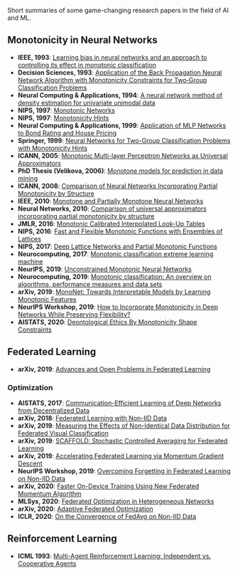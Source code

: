 Short summaries of some game-changing research papers in the field of AI and ML.

## Monotonicity in Neural Networks

- <b>IEEE, 1993</b>: [Learning bias in neural networks and an approach to controlling its effect in monotonic classification](https://ieeexplore.ieee.org/abstract/document/232084)
- <b>Decision Sciences, 1993</b>: [Application of the Back Propagation Neural Network Algorithm with Monotonicity Constraints for Two‐Group Classification Problems](https://onlinelibrary.wiley.com/doi/abs/10.1111/j.1540-5915.1993.tb00462.x)
- <b>Neural Computing & Applications, 1994</b>: [A neural network method of density estimation for univariate unimodal data](https://www.semanticscholar.org/paper/A-neural-network-method-of-density-estimation-for-Wang/6697edbe092cddea1a60d199a17d07740e37ab22)
- <b>NIPS, 1997</b>: [Monotonic Networks](https://papers.nips.cc/paper/1358-monotonic-networks)
- <b>NIPS, 1997</b>: [Monotonicity Hints](https://papers.nips.cc/paper/1270-monotonicity-hints)
- <b>Neural Computing & Applications, 1999</b>: [Application of MLP Networks to Bond Rating and House Pricing](https://link.springer.com/article/10.1007/s005210050025)
- <b>Springer, 1999</b>: [Neural Networks for Two-Group Classification Problems with Monotonicity Hints](https://link.springer.com/chapter/10.1007/978-3-642-57280-7_12)
- <b>ICANN, 2005</b>: [Monotonic Multi-layer Perceptron Networks as Universal Approximators](https://link.springer.com/chapter/10.1007/11550907_6)
- <b>PhD Thesis (Velikova, 2006)</b>: [Monotone models for prediction in data mining](https://pure.uvt.nl/ws/portalfiles/portal/756490/178_Marina_Velikova.pdf)
- <b>ICANN, 2008</b>: [Comparison of Neural Networks Incorporating Partial Monotonicity by Structure](https://link.springer.com/chapter/10.1007/978-3-540-87559-8_62)
- <b>IEEE, 2010</b>: [Monotone and Partially Monotone Neural Networks](https://ieeexplore.ieee.org/document/5443743)
- <b>Neural Networks, 2010</b>: [Comparison of universal approximators incorporating partial monotonicity by structure](https://www.sciencedirect.com/science/article/pii/S0893608009002330)
- <b>JMLR, 2016</b>: [Monotonic Calibrated Interpolated Look-Up Tables](http://jmlr.org/papers/v17/15-243.html)
- <b>NIPS, 2016</b>: [Fast and Flexible Monotonic Functions with Ensembles of Lattices](https://papers.nips.cc/paper/6377-fast-and-flexible-monotonic-functions-with-ensembles-of-lattices)
- <b>NIPS, 2017</b>: [Deep Lattice Networks and Partial Monotonic Functions](https://papers.nips.cc/paper/6891-deep-lattice-networks-and-partial-monotonic-functions)
- <b>Neurocomputing, 2017</b>: [Monotonic classification extreme learning machine](https://dl.acm.org/doi/10.1016/j.neucom.2016.11.021)
- <b>NeurIPS, 2019</b>: [Unconstrained Monotonic Neural Networks](https://papers.nips.cc/paper/8433-unconstrained-monotonic-neural-networks)
- <b>Neurocomputing, 2019</b>: [Monotonic classification: An overview on algorithms, performance measures and data sets](https://www.sciencedirect.com/science/article/pii/S0925231219302383)
- <b>arXiv, 2019</b>: [MonoNet: Towards Interpretable Models by Learning Monotonic Features](https://arxiv.org/abs/1909.13611)
- <b> NeurIPS Workshop, 2019</b>: [How to Incorporate Monotonicity in Deep Networks While Preserving Flexibility?](https://arxiv.org/abs/1909.10662v3)
- <b> AISTATS, 2020</b>: [Deontological Ethics By Monotonicity Shape Constraints](http://proceedings.mlr.press/v108/wang20e.html)

## Federated Learning

- <b> arXiv, 2019</b>: [Advances and Open Problems in Federated Learning](https://arxiv.org/abs/1912.04977)

### Optimization

- <b>AISTATS, 2017</b>: [Communication-Efficient Learning of Deep Networks from Decentralized Data](http://proceedings.mlr.press/v54/mcmahan17a)
- <b>arXiv, 2018</b>: [Federated Learning with Non-IID Data](https://arxiv.org/abs/1806.00582)
- <b>arXiv, 2019</b>: [Measuring the Effects of Non-Identical Data Distribution for Federated Visual Classification](https://arxiv.org/abs/1909.06335)
- <b>arXiv, 2019</b>: [SCAFFOLD: Stochastic Controlled Averaging for Federated Learning](https://arxiv.org/abs/1910.06378)
- <b>arXiv, 2019</b>: [Accelerating Federated Learning via Momentum Gradient Descent](https://arxiv.org/abs/1910.03197)
- <b>NeurIPS Workshop, 2019</b>: [Overcoming Forgetting in Federated Learning on Non-IID Data](https://arxiv.org/abs/1910.07796)
- <b>arXiv, 2020</b>: [Faster On-Device Training Using New Federated Momentum Algorithm](https://arxiv.org/abs/2002.02090)
- <b>MLSys, 2020</b>: [Federated Optimization in Heterogeneous Networks](https://proceedings.mlsys.org/static/paper_files/mlsys/2020/176-Paper.pdf)
- <b>arXiv, 2020</b>: [Adaptive Federated Optimization](https://arxiv.org/abs/2003.00295)
- <b>ICLR, 2020</b>: [On the Convergence of FedAvg on Non-IID Data](https://openreview.net/forum?id=HJxNAnVtDS)

## Reinforcement Learning

- <b>ICML 1993</b>: [Multi-Agent Reinforcement Learning: Independent vs. Cooperative Agents](https://github.com/guptakhil12/research-papers/blob/master/marl/Independent_Cooperative_Agents.md)

<!--- <b>KDD, 2002</b>: [Classification Trees for Problems with Monotonicity Constraints](https://www.kdd.org/exploration_files/potharst.pdf) --->
